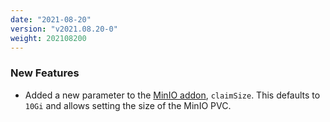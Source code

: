 ```yaml
---
date: "2021-08-20"
version: "v2021.08.20-0"
weight: 202108200
---
```


### <span class="label label-green">New Features</span>
- Added a new parameter to the [MinIO addon](docs/add-ons/minio), `claimSize`. This defaults to `10Gi` and allows setting the size of the MinIO PVC.
